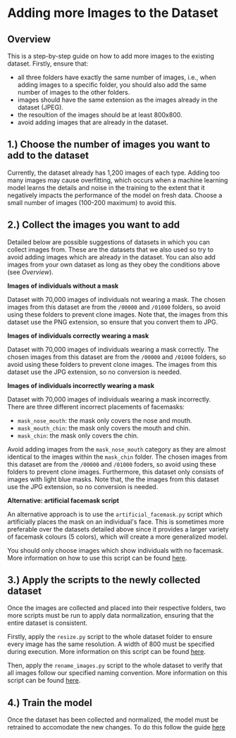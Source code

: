 # Adding more Images to the Dataset

## Overview

This is a step-by-step guide on how to add more images to the existing dataset.  Firstly, ensure that:
- all three folders have exactly the same number of images, i.e., when adding images to a specific folder, you should also add the same number of images to the other folders.
- images should have the same extension as the images already in the dataset (JPEG).
- the resoultion of the images should be at least 800x800.
- avoid adding images that are already in the dataset.

## 1.) Choose the number of images you want to add to the dataset

Currently, the dataset already has 1,200 images of each type.  Adding too many images may cause overfitting, which occurs when a machine learning model learns the details and noise in the training to the extent that it negatively impacts the performance of the model on fresh data.  Choose a small number of images (100-200 maximum) to avoid this.

## 2.) Collect the images you want to add

Detailed below are possible suggestions of datasets in which you can collect images from.  These are the datasets that we also used so try to avoid adding images which are already in the dataset.  You can also add images from your own dataset as long as they obey the conditions above (see *Overview*).

**Images of individuals without a mask**

Dataset with 70,000 images of individuals not wearing a mask.  The chosen images from this dataset are from the `/00000` and `/01000` folders, so avoid using these folders to prevent clone images.  Note that, the images from this dataset use the PNG extension, so ensure that you convert them to JPG.

**Images of individuals correctly wearing a mask**

Dataset with 70,000 images of individuals wearing a mask correctly.  The chosen images from this dataset are from the `/00000` and `/01000` folders, so avoid using these folders to prevent clone images.  The images from this dataset use the JPG extension, so no conversion is needed.

**Images of individuals incorrectly wearing a mask**

Dataset with 70,000 images of individuals wearing a mask incorrectly.  There are three different incorrect placements of facemasks:

- `mask_nose_mouth`: the mask only covers the nose and mouth.
- `mask_mouth_chin`: the mask only covers the mouth and chin.
- `mask_chin`: the mask only covers the chin.

Avoid adding images from the `mask_nose_mouth` category as they are almost identical to the images within the `mask_chin` folder.  The chosen images from this dataset are from the `/00000` and `/01000` foders, so avoid using these folders to prevent clone images.  Furthermore, this dataset only consists of images with light blue masks.  Note that, the the images from this dataset use the JPG extension, so no conversion is needed.

**Alternative: artificial facemask script**

An alternative approach is to use the `artificial_facemask.py` script which artificially places the mask on an individual's face.  This is sometimes more preferable over the datasets detailed above since it provides a larger variety of facemask colours (5 colors), which will create a more generalized model.

You should only choose images which show individuals with no facemask.  More information on how to use this script can be found [here](using_dataset_scripts.md).

## 3.) Apply the scripts to the newly collected dataset

Once the images are collected and placed into their respective folders, two more scripts must be run to apply data normalization, ensuring that the entire dataset is consistent.

Firstly, apply the `resize.py` script to the whole dataset folder to ensure every image has the same resolution.  A width of 800 must be specified during execution.  More information on this script can be found [here](using_dataset_scripts.md).

Then, apply the `rename_images.py` script to the whole dataset to verify that all images follow our specified naming convention.  More information on this script can be found [here](using_dataset_scripts.md).

## 4.) Train the model

Once the dataset has been collected and normalized, the model must be retrained to accomodate the new changes.  To do this follow the guide [here](../running_software_and_training_model/training_the_model.md)

